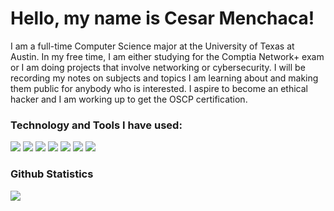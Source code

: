<h1> Hello, my name is Cesar Menchaca!</h1>

I am a full-time Computer Science major at the University of Texas at Austin. In my free time, I am either studying for the Comptia Network+ exam or I am doing projects that involve networking or cybersecurity. I will be recording my notes on subjects and topics I am learning about and making them public for anybody who is interested. I aspire to become an ethical hacker and I am working up to get the OSCP certification. 

<h3>Technology and Tools I have used:</h3>

![](https://img.shields.io/badge/OS-Linux-informational?style=flat&logo=Linux&logoColor=white&color=1c00b4)
![](https://img.shields.io/badge/OS-Windows-informational?style=flat&logo=Windows&logoColor=white&color=1c00b4)
![](https://img.shields.io/badge/Code-Python-informational?style=flat&logo=Python&logoColor=white&color=1c00b4)
![](https://img.shields.io/badge/Code-Java-informational?style=flat&logo=Java&logoColor=white&color=1c00b4)
![](https://img.shields.io/badge/Shell-Bash-informational?style=flat&logo=GNU-Bash&logoColor=white&color=1c00b4)
![](https://img.shields.io/badge/IDE-Visual_Studio_Code-informational?style=flat&logo=Visual-Studio-Code&logoColor=white&color=1c00b4)
![](https://img.shields.io/badge/Software-Microsoft_Office-informational?style=flat&logo=Microsoft-Office&logoColor=white&color=1c00b4)

<h3>Github Statistics</h3>

<img align="center" src="https://github-readme-stats.vercel.app/api/?username=Cesar-Menchaca&theme=dark" />
